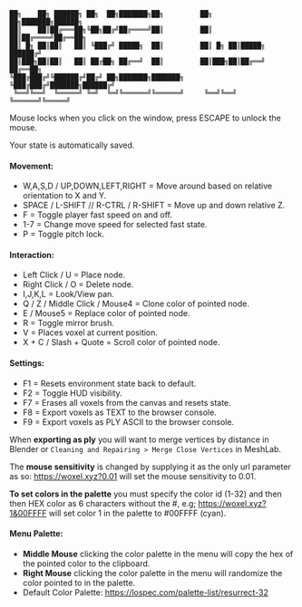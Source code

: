 ```
██╗    ██╗ ██████╗ ██╗  ██╗███████╗██╗         ██╗    ██╗███████╗██████╗ 
██║    ██║██╔═══██╗╚██╗██╔╝██╔════╝██║         ██║    ██║██╔════╝██╔══██╗
██║ █╗ ██║██║   ██║ ╚███╔╝ █████╗  ██║         ██║ █╗ ██║█████╗  ██████╔╝
██║███╗██║██║   ██║ ██╔██╗ ██╔══╝  ██║         ██║███╗██║██╔══╝  ██╔══██╗
╚███╔███╔╝╚██████╔╝██╔╝ ██╗███████╗███████╗    ╚███╔███╔╝███████╗██████╔╝
 ╚══╝╚══╝  ╚═════╝ ╚═╝  ╚═╝╚══════╝╚══════╝     ╚══╝╚══╝ ╚══════╝╚═════╝ 
```

Mouse locks when you click on the window, press ESCAPE to unlock the mouse.

Your state is automatically saved.

#### Movement:
* W,A,S,D / UP,DOWN,LEFT,RIGHT = Move around based on relative orientation to X and Y.
* SPACE / L-SHIFT // R-CTRL / R-SHIFT = Move up and down relative Z.
* F = Toggle player fast speed on and off.
* 1-7 = Change move speed for selected fast state.
* P = Toggle pitch lock.

#### Interaction:
* Left Click / U = Place node.
* Right Click / O = Delete node.
* I,J,K,L = Look/View pan.
* Q / Z / Middle Click / Mouse4 = Clone color of pointed node.
* E / Mouse5 = Replace color of pointed node.
* R = Toggle mirror brush.
* V = Places voxel at current position.
* X + C / Slash + Quote = Scroll color of pointed node.

#### Settings:
* F1 = Resets environment state back to default.
* F2 = Toggle HUD visibility.
* F7 = Erases all voxels from the canvas and resets state.
* F8 = Export voxels as TEXT to the browser console.
* F9 = Export voxels as PLY ASCII to the browser console.

When **exporting as ply** you will want to merge vertices by distance in Blender
or `Cleaning and Repairing > Merge Close Vertices` in MeshLab.

The **mouse sensitivity** is changed by supplying it as the only url parameter as so: https://woxel.xyz?0.01 will set the mouse sensitivity to 0.01.

**To set colors in the palette** you must specify the color id (1-32) and then then HEX color as 6 characters without the #, e.g; https://woxel.xyz?1&00FFFF will set color 1 in the palette to #00FFFF (cyan).

#### Menu Palette:
* **Middle Mouse** clicking the color palette in the menu will copy the hex of the pointed color to the clipboard.
* **Right Mouse** clicking the color palette in the menu will randomize the color pointed to in the palette.
* Default Color Palette: https://lospec.com/palette-list/resurrect-32
